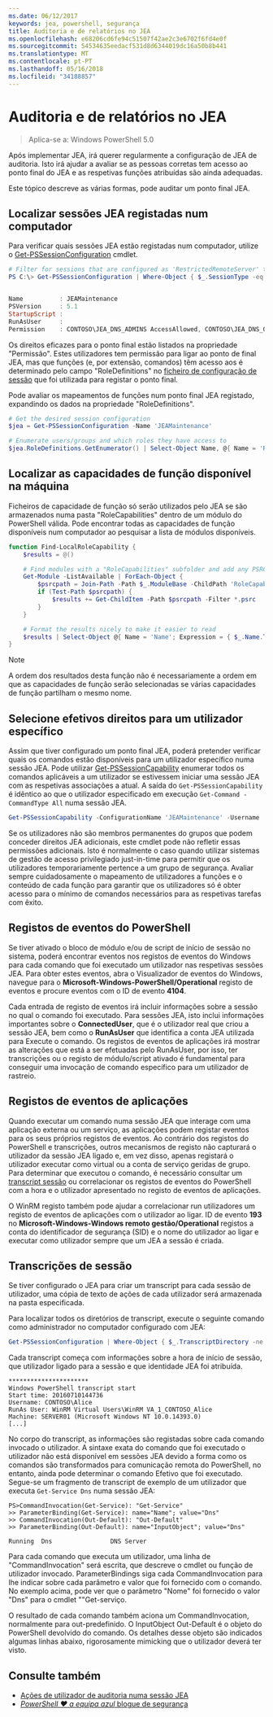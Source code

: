 ```yaml
---
ms.date: 06/12/2017
keywords: jea, powershell, segurança
title: Auditoria e de relatórios no JEA
ms.openlocfilehash: e68206cd6fe94c51507f42ae2c3e6702f6fd4e0f
ms.sourcegitcommit: 54534635eedacf531d8d6344019dc16a50b8b441
ms.translationtype: MT
ms.contentlocale: pt-PT
ms.lasthandoff: 05/16/2018
ms.locfileid: "34188857"
---
```

# <a name="auditing-and-reporting-on-jea"></a>Auditoria e de relatórios no JEA

> Aplica-se a: Windows PowerShell 5.0

Após implementar JEA, irá querer regularmente a configuração de JEA de auditoria.
Isto irá ajudar a avaliar se as pessoas corretas tem acesso ao ponto final do JEA e as respetivas funções atribuídas são ainda adequadas.

Este tópico descreve as várias formas, pode auditar um ponto final JEA.

## <a name="find-registered-jea-sessions-on-a-machine"></a>Localizar sessões JEA registadas num computador

Para verificar quais sessões JEA estão registadas num computador, utilize o [Get-PSSessionConfiguration](https://msdn.microsoft.com/powershell/reference/5.1/microsoft.powershell.core/get-pssessionconfiguration) cmdlet.

```powershell
# Filter for sessions that are configured as 'RestrictedRemoteServer' to find JEA-like session configurations
PS C:\> Get-PSSessionConfiguration | Where-Object { $_.SessionType -eq 'RestrictedRemoteServer' }


Name          : JEAMaintenance
PSVersion     : 5.1
StartupScript :
RunAsUser     :
Permission    : CONTOSO\JEA_DNS_ADMINS AccessAllowed, CONTOSO\JEA_DNS_OPERATORS AccessAllowed, CONTOSO\JEA_DNS_AUDITORS AccessAllowed
```

Os direitos eficazes para o ponto final estão listados na propriedade "Permissão".
Estes utilizadores tem permissão para ligar ao ponto de final JEA, mas que funções (e, por extensão, comandos) têm acesso aos é determinado pelo campo "RoleDefinitions" no [ficheiro de configuração de sessão](session-configurations.md) que foi utilizada para registar o ponto final.

Pode avaliar os mapeamentos de funções num ponto final JEA registado, expandindo os dados na propriedade "RoleDefinitions".

```powershell
# Get the desired session configuration
$jea = Get-PSSessionConfiguration -Name 'JEAMaintenance'

# Enumerate users/groups and which roles they have access to
$jea.RoleDefinitions.GetEnumerator() | Select-Object Name, @{ Name = 'Role Capabilities'; Expression = { $_.Value.RoleCapabilities } }
```

## <a name="find-available-role-capabilities-on-the-machine"></a>Localizar as capacidades de função disponível na máquina

Ficheiros de capacidade de função só serão utilizados pelo JEA se são armazenados numa pasta "RoleCapabilities" dentro de um módulo do PowerShell válida.
Pode encontrar todas as capacidades de função disponíveis num computador ao pesquisar a lista de módulos disponíveis.

```powershell
function Find-LocalRoleCapability {
    $results = @()

    # Find modules with a "RoleCapabilities" subfolder and add any PSRC files to the result set
    Get-Module -ListAvailable | ForEach-Object {
        $psrcpath = Join-Path -Path $_.ModuleBase -ChildPath 'RoleCapabilities'
        if (Test-Path $psrcpath) {
            $results += Get-ChildItem -Path $psrcpath -Filter *.psrc
        }
    }

    # Format the results nicely to make it easier to read
    $results | Select-Object @{ Name = 'Name'; Expression = { $_.Name.TrimEnd('.psrc') }}, @{ Name = 'Path'; Expression = { $_.FullName }} | Sort-Object Name
}
```

> [!NOTE]
> A ordem dos resultados desta função não é necessariamente a ordem em que as capacidades de função serão selecionadas se várias capacidades de função partilham o mesmo nome.

## <a name="check-effective-rights-for-a-specific-user"></a>Selecione efetivos direitos para um utilizador específico

Assim que tiver configurado um ponto final JEA, poderá pretender verificar quais os comandos estão disponíveis para um utilizador específico numa sessão JEA.
Pode utilizar [Get-PSSessionCapability](https://msdn.microsoft.com/powershell/reference/5.1/microsoft.powershell.core/Get-PSSessionCapability) enumerar todos os comandos aplicáveis a um utilizador se estivessem iniciar uma sessão JEA com as respetivas associações a atual.
A saída do `Get-PSSessionCapability` é idêntico ao que o utilizador especificado em execução `Get-Command -CommandType All` numa sessão JEA.

```powershell
Get-PSSessionCapability -ConfigurationName 'JEAMaintenance' -Username 'CONTOSO\Alice'
```

Se os utilizadores não são membros permanentes do grupos que podem conceder direitos JEA adicionais, este cmdlet pode não refletir essas permissões adicionais.
Isto é normalmente o caso quando utilizar sistemas de gestão de acesso privilegiado just-in-time para permitir que os utilizadores temporariamente pertence a um grupo de segurança.
Avaliar sempre cuidadosamente o mapeamento de utilizadores a funções e o conteúdo de cada função para garantir que os utilizadores só é obter acesso para o mínimo de comandos necessários para as respetivas tarefas com êxito.

## <a name="powershell-event-logs"></a>Registos de eventos do PowerShell

Se tiver ativado o bloco de módulo e/ou de script de início de sessão no sistema, poderá encontrar eventos nos registos de eventos do Windows para cada comando que foi executado um utilizador nas respetivas sessões JEA.
Para obter estes eventos, abra o Visualizador de eventos do Windows, navegue para o **Microsoft-Windows-PowerShell/Operational** registo de eventos e procure eventos com o ID de evento **4104**.

Cada entrada de registo de eventos irá incluir informações sobre a sessão no qual o comando foi executado.
Para sessões JEA, isto inclui informações importantes sobre o **ConnectedUser**, que é o utilizador real que criou a sessão JEA, bem como o **RunAsUser** que identifica a conta JEA utilizada para Execute o comando.
Os registos de eventos de aplicações irá mostrar as alterações que está a ser efetuadas pelo RunAsUser, por isso, ter transcrições ou o registo de módulo/script ativado é fundamental para conseguir uma invocação de comando específico para um utilizador de rastreio.

## <a name="application-event-logs"></a>Registos de eventos de aplicações

Quando executar um comando numa sessão JEA que interage com uma aplicação externa ou um serviço, as aplicações podem registar eventos para os seus próprios registos de eventos.
Ao contrário dos registos do PowerShell e transcrições, outros mecanismos de registo não capturará o utilizador da sessão JEA ligado e, em vez disso, apenas registará o utilizador executar como virtual ou a conta de serviço geridas de grupo.
Para determinar que executou o comando, é necessário consultar um [transcript sessão](#session-transcripts) ou correlacionar os registos de eventos do PowerShell com a hora e o utilizador apresentado no registo de eventos de aplicações.

O WinRM registo também pode ajudar a correlacionar run utilizadores um registo de eventos de aplicações com o utilizador ao ligar.
ID de evento **193** no **Microsoft-Windows-Windows remoto gestão/Operational** registos a conta do identificador de segurança (SID) e o nome do utilizador ao ligar e executar como utilizador sempre que um JEA a sessão é criada.

## <a name="session-transcripts"></a>Transcrições de sessão

Se tiver configurado o JEA para criar um transcript para cada sessão de utilizador, uma cópia de texto de ações de cada utilizador será armazenada na pasta especificada.

Para localizar todos os diretórios de transcript, execute o seguinte comando como administrador no computador configurado com JEA:

```powershell
Get-PSSessionConfiguration | Where-Object { $_.TranscriptDirectory -ne $null } | Format-Table Name, TranscriptDirectory
```

Cada transcript começa com informações sobre a hora de início de sessão, que utilizador ligado para a sessão e que identidade JEA foi atribuída.

```
**********************
Windows PowerShell transcript start
Start time: 20160710144736
Username: CONTOSO\Alice
RunAs User: WinRM Virtual Users\WinRM VA_1_CONTOSO_Alice
Machine: SERVER01 (Microsoft Windows NT 10.0.14393.0)
[...]
```

No corpo do transcript, as informações são registadas sobre cada comando invocado o utilizador.
A sintaxe exata do comando que foi executado o utilizador não está disponível em sessões JEA devido a forma como os comandos são transformados para comunicação remota do PowerShell, no entanto, ainda pode determinar o comando Efetivo que foi executado.
Segue-se um fragmento de transcript de exemplo de um utilizador que executa `Get-Service Dns` numa sessão JEA:

```
PS>CommandInvocation(Get-Service): "Get-Service"
>> ParameterBinding(Get-Service): name="Name"; value="Dns"
>> CommandInvocation(Out-Default): "Out-Default"
>> ParameterBinding(Out-Default): name="InputObject"; value="Dns"

Running  Dns                DNS Server
```

Para cada comando que executa um utilizador, uma linha de "CommandInvocation" será escrita, que descreve o cmdlet ou função de utilizador invocado.
ParameterBindings siga cada CommandInvocation para lhe indicar sobre cada parâmetro e valor que foi fornecido com o comando.
No exemplo acima, pode ver que o parâmetro "Nome" foi fornecido o valor "Dns" para o cmdlet ""Get-serviço.

O resultado de cada comando também aciona um CommandInvocation, normalmente para out-predefinido.
O InputObject Out-Default é o objeto do PowerShell devolvido do comando.
Os detalhes desse objeto são indicados algumas linhas abaixo, rigorosamente mimicking que o utilizador deverá ter visto.

## <a name="see-also"></a>Consulte também

- [Ações de utilizador de auditoria numa sessão JEA](audit-and-report.md)
- [*PowerShell ♥ a equipa azul* blogue de segurança](https://blogs.msdn.microsoft.com/powershell/2015/06/09/powershell-the-blue-team/)